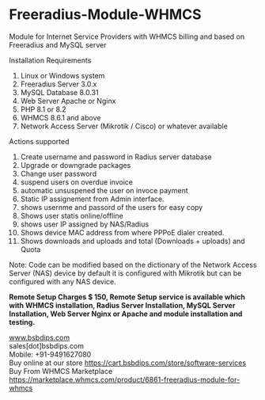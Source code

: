 # Freeradius-Module-WHMCS
Module for Internet Service Providers with WHMCS billing and based on Freeradius and MySQL server

Installation Requirements
1. Linux or Windows system
2. Freeradius Server 3.0.x
3. MySQL Database 8.0.31
4. Web Server Apache or Nginx
5. PHP 8.1 or 8.2
6. WHMCS 8.6.1 and above
7. Network Access Server (Mikrotik / Cisco) or whatever available

Actions supported
 1. Create username and password in Radius server database
 2. Upgrade or downgrade packages
 3. Change user password
 4. suspend users on overdue invoice
 5. automatic unsuspened the user on invoce payment
 6. Static IP assignement from Admin interface.
 7. shows usernme and passord of the users for easy copy
 8. Shows user statis online/offline
 9. shows user IP assigned by NAS/Radius 
 10. Shows device MAC address from where PPPoE dialer created.
 11. Shows downloads and uploads and total (Downloads + uploads) and Quota

Note: Code can be modified based on the dictionary of the Network Access Server (NAS) device by default it is configured with Mikrotik but can be configured with any NAS device.

<b>Remote Setup Charges $ 150, Remote Setup service is available which with WHMCS installation, Radius Server Installation, MySQL Server Installation, Web Server Nginx or Apache and module installation and testing.</b>

www.bsbdips.com
<br/>
sales[dot]bsbdips.com
<br/>
Mobile: +91-9491627080
<br/>
Buy online at our store https://cart.bsbdips.com/store/software-services
<br/>
Buy From WHMCS Marketplace https://marketplace.whmcs.com/product/6861-freeradius-module-for-whmcs
